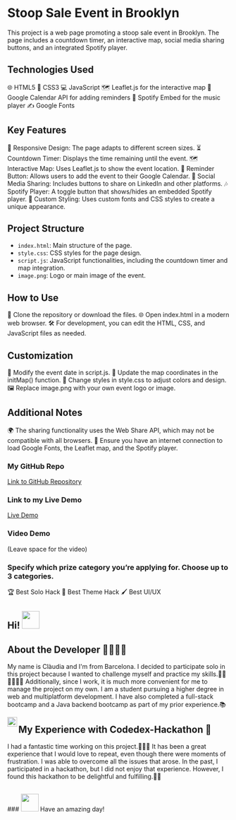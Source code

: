 # Stoop Sale Event in Brooklyn

This project is a web page promoting a stoop sale event in Brooklyn. The page includes a countdown timer, an interactive map, social media sharing buttons, and an integrated Spotify player.

## Technologies Used
🌐 HTML5
🎨 CSS3
💻 JavaScript
🗺️ Leaflet.js for the interactive map
📅 Google Calendar API for adding reminders
🎵 Spotify Embed for the music player
✍️ Google Fonts

## Key Features
📱 Responsive Design: The page adapts to different screen sizes.
⏳ Countdown Timer: Displays the time remaining until the event.
🗺️ Interactive Map: Uses Leaflet.js to show the event location.
📅 Reminder Button: Allows users to add the event to their Google Calendar.
🔗 Social Media Sharing: Includes buttons to share on LinkedIn and other platforms.
🎶 Spotify Player: A toggle button that shows/hides an embedded Spotify player.
🎨 Custom Styling: Uses custom fonts and CSS styles to create a unique appearance.

## Project Structure
- `index.html`: Main structure of the page.
- `style.css`: CSS styles for the page design.
- `script.js`: JavaScript functionalities, including the countdown timer and map integration.
- `image.png`: Logo or main image of the event.

## How to Use
🚀 Clone the repository or download the files.
🌐 Open index.html in a modern web browser.
🛠️ For development, you can edit the HTML, CSS, and JavaScript files as needed.

## Customization
📅 Modify the event date in script.js.
📍 Update the map coordinates in the initMap() function.
🎨 Change styles in style.css to adjust colors and design.
🖼️ Replace image.png with your own event logo or image.

## Additional Notes
🌍 The sharing functionality uses the Web Share API, which may not be compatible with all browsers.
📶 Ensure you have an internet connection to load Google Fonts, the Leaflet map, and the Spotify player.

### My GitHub Repo
[Link to GitHub Repository](https://github.com/ClaudiaCalero)

### Link to my Live Demo
[Live Demo](https://codedex-hackathon-track-2.vercel.app/)

### Video Demo
(Leave space for the video)

### Specify which prize category you’re applying for. Choose up to 3 categories.
🏆 Best Solo Hack
🎨 Best Theme Hack
🖌️ Best UI/UX

## Hi! <img src="https://c.tenor.com/p2Fs2DoSLWYAAAAC/hello-cute.gif" width="40">
## About the Developer 👩🏻‍💻🤓

My name is Clàudia and I'm from Barcelona. I decided to participate solo in this project because I wanted to challenge myself and practice my skills.💪🏻💪🏻💪🏻 Additionally, since I work, it is much more convenient for me to manage the project on my own. 
I am a student pursuing a higher degree in web and multiplatform development. I have also completed a full-stack bootcamp and a Java backend bootcamp as part of my prior experience.📚

<a href="www.linkedin.com/in/claudia-calero">
  <img align="left" alt="Claudia's Linkdein" width="22px" src="http://pngimg.com/uploads/linkedIn/linkedIn_PNG16.png" />
</a>

## My Experience with Codedex-Hackathon 🤔

I had a fantastic time working on this project.🥳🥳🥳 It has been a great experience that I would love to repeat, even though there were moments of frustration. I was able to overcome all the issues that arose. In the past, I participated in a hackathon, but I did not enjoy that experience. However, I found this hackathon to be delightful and fulfilling.🫶🏻

</br>
### <img src="http://37.media.tumblr.com/44d4fb34d7d9a0407c8fd5520e2c3123/tumblr_nago0vkGOD1tbhv9ro1_500.gif" width="40"> Have an amazing day!


